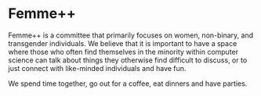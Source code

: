 # Femme++
Femme++ is a committee that
primarily focuses on women,
non-binary, and transgender
individuals. We believe that it is
important to have a space where
those who often find themselves
in the minority within computer
science can talk about things
they otherwise find difficult to
discuss, or to just connect with
like-minded individuals and have
fun.

We spend time together, go out
for a coffee, eat dinners and have
parties.